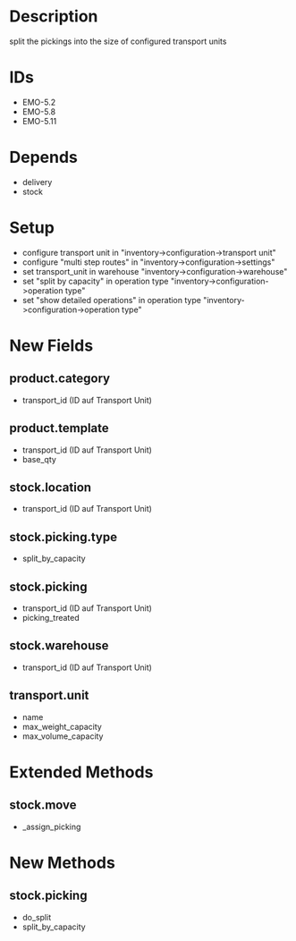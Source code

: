 # Description
split the pickings into the size of configured transport units

# IDs
- EMO-5.2
- EMO-5.8
- EMO-5.11

# Depends
- delivery
- stock

# Setup
- configure transport unit in "inventory->configuration->transport unit"
- configure "multi step routes" in "inventory->configuration->settings"
- set transport_unit in warehouse "inventory->configuration->warehouse"
- set "split by capacity" in operation type "inventory->configuration->operation type"
- set "show detailed operations" in operation type "inventory->configuration->operation type"

# New Fields
## product.category
- transport_id (ID auf Transport Unit)

## product.template
- transport_id (ID auf Transport Unit)
- base_qty 

## stock.location
- transport_id (ID auf Transport Unit)

## stock.picking.type
- split_by_capacity

## stock.picking
- transport_id (ID auf Transport Unit)
- picking_treated

## stock.warehouse
- transport_id (ID auf Transport Unit)

## transport.unit
- name
- max_weight_capacity
- max_volume_capacity

# Extended Methods
## stock.move
- _assign_picking

# New Methods
## stock.picking
- do_split
- split_by_capacity
